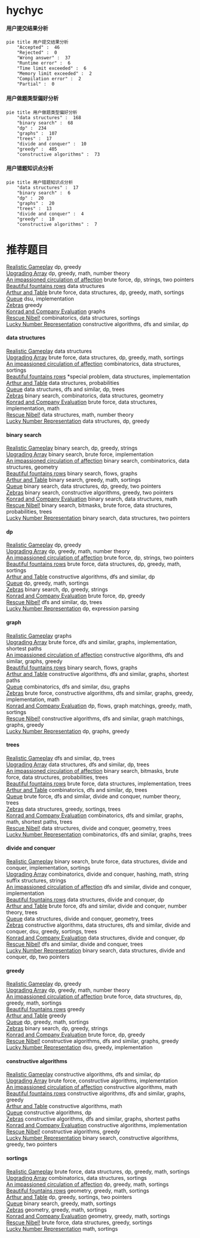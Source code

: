 # hychyc
<!-- tabs:start -->
#### **用户提交结果分析**

```mermaid
pie title 用户提交结果分析
    "Accepted" :  46
    "Rejected" :  0
    "Wrong answer" :  37
    "Runtime error" :  6
    "Time limit exceeded" :  6
    "Memory limit exceeded" :  2
    "Compilation error" :  2
    "Partial" :  0
```
#### **用户做题类型偏好分析**

```mermaid
pie title 用户做题类型偏好分析
    "data structures" :  168
    "binary search" :  68
    "dp" :  234
    "graphs" :  107
    "trees" :  17
    "divide and conquer" :  10
    "greedy" :  405
    "constructive algorithms" :  73
```
#### **用户错题知识点分析**

```mermaid
pie title 用户错题知识点分析
    "data structures" :  17
    "binary search" :  6
    "dp" :  20
    "graphs" :  20
    "trees" :  13
    "divide and conquer" :  4
    "greedy" :  10
    "constructive algorithms" :  7
```
<!-- tabs:end -->
# 推荐题目
[Realistic Gameplay](http://codeforces.com/problemset/problem/1430/F)		dp,
                        greedy		  
[Upgrading Array](http://codeforces.com/problemset/problem/402/D)		dp,
                        greedy,
                        math,
                        number theory		  
[An impassioned circulation of affection](http://codeforces.com/problemset/problem/814/C)		brute force,
                        dp,
                        strings,
                        two pointers		  
[Beautiful fountains rows](http://codeforces.com/problemset/problem/799/F)		data structures		  
[Arthur and Table](http://codeforces.com/problemset/problem/557/C)		brute force,
                        data structures,
                        dp,
                        greedy,
                        math,
                        sortings		  
[Queue](http://codeforces.com/problemset/problem/490/B)		dsu,
                        implementation		  
[Zebras](http://codeforces.com/problemset/problem/949/A)		greedy		  
[Konrad and Company Evaluation](http://codeforces.com/problemset/problem/1210/D)		graphs		  
[Rescue Nibel!](http://codeforces.com/problemset/problem/1420/D)		combinatorics,
                        data structures,
                        sortings		  
[Lucky Number Representation](http://codeforces.com/problemset/problem/354/E)		constructive algorithms,
                        dfs and similar,
                        dp		  
<!-- tabs:start -->
#### **data structures**
[Realistic Gameplay](http://codeforces.com/problemset/problem/799/F)		data structures		  
[Upgrading Array](http://codeforces.com/problemset/problem/557/C)		brute force,
                        data structures,
                        dp,
                        greedy,
                        math,
                        sortings		  
[An impassioned circulation of affection](http://codeforces.com/problemset/problem/1420/D)		combinatorics,
                        data structures,
                        sortings		  
[Beautiful fountains rows](http://codeforces.com/problemset/problem/523/D)		*special problem,
                        data structures,
                        implementation		  
[Arthur and Table](http://codeforces.com/problemset/problem/895/E)		data structures,
                        probabilities		  
[Queue](http://codeforces.com/problemset/problem/685/B)		data structures,
                        dfs and similar,
                        dp,
                        trees		  
[Zebras](http://codeforces.com/problemset/problem/815/D)		binary search,
                        combinatorics,
                        data structures,
                        geometry		  
[Konrad and Company Evaluation](http://codeforces.com/problemset/problem/702/B)		brute force,
                        data structures,
                        implementation,
                        math		  
[Rescue Nibel!](http://codeforces.com/problemset/problem/1422/F)		data structures,
                        math,
                        number theory		  
[Lucky Number Representation](http://codeforces.com/problemset/problem/1257/E)		data structures,
                        dp,
                        greedy		  
#### **binary search**
[Realistic Gameplay](http://codeforces.com/problemset/problem/1315/B)		binary search,
                        dp,
                        greedy,
                        strings		  
[Upgrading Array](http://codeforces.com/problemset/problem/911/B)		binary search,
                        brute force,
                        implementation		  
[An impassioned circulation of affection](http://codeforces.com/problemset/problem/815/D)		binary search,
                        combinatorics,
                        data structures,
                        geometry		  
[Beautiful fountains rows](http://codeforces.com/problemset/problem/653/D)		binary search,
                        flows,
                        graphs		  
[Arthur and Table](http://codeforces.com/problemset/problem/1201/C)		binary search,
                        greedy,
                        math,
                        sortings		  
[Queue](http://codeforces.com/problemset/problem/1492/C)		binary search,
                        data structures,
                        dp,
                        greedy,
                        two pointers		  
[Zebras](http://codeforces.com/problemset/problem/1463/D)		binary search,
                        constructive algorithms,
                        greedy,
                        two pointers		  
[Konrad and Company Evaluation](http://codeforces.com/problemset/problem/1490/G)		binary search,
                        data structures,
                        math		  
[Rescue Nibel!](http://codeforces.com/problemset/problem/1479/D)		binary search,
                        bitmasks,
                        brute force,
                        data structures,
                        probabilities,
                        trees		  
[Lucky Number Representation](http://codeforces.com/problemset/problem/1436/E)		binary search,
                        data structures,
                        two pointers		  
#### **dp**
[Realistic Gameplay](http://codeforces.com/problemset/problem/1430/F)		dp,
                        greedy		  
[Upgrading Array](http://codeforces.com/problemset/problem/402/D)		dp,
                        greedy,
                        math,
                        number theory		  
[An impassioned circulation of affection](http://codeforces.com/problemset/problem/814/C)		brute force,
                        dp,
                        strings,
                        two pointers		  
[Beautiful fountains rows](http://codeforces.com/problemset/problem/557/C)		brute force,
                        data structures,
                        dp,
                        greedy,
                        math,
                        sortings		  
[Arthur and Table](http://codeforces.com/problemset/problem/354/E)		constructive algorithms,
                        dfs and similar,
                        dp		  
[Queue](http://codeforces.com/problemset/problem/1253/C)		dp,
                        greedy,
                        math,
                        sortings		  
[Zebras](http://codeforces.com/problemset/problem/1315/B)		binary search,
                        dp,
                        greedy,
                        strings		  
[Konrad and Company Evaluation](http://codeforces.com/problemset/problem/662/E)		brute force,
                        dp,
                        greedy		  
[Rescue Nibel!](http://codeforces.com/problemset/problem/1092/F)		dfs and similar,
                        dp,
                        trees		  
[Lucky Number Representation](http://codeforces.com/problemset/problem/115/D)		dp,
                        expression parsing		  
#### **graph**
[Realistic Gameplay](http://codeforces.com/problemset/problem/1210/D)		graphs		  
[Upgrading Array](http://codeforces.com/problemset/problem/254/D)		brute force,
                        dfs and similar,
                        graphs,
                        implementation,
                        shortest paths		  
[An impassioned circulation of affection](http://codeforces.com/problemset/problem/1325/F)		constructive algorithms,
                        dfs and similar,
                        graphs,
                        greedy		  
[Beautiful fountains rows](http://codeforces.com/problemset/problem/653/D)		binary search,
                        flows,
                        graphs		  
[Arthur and Table](http://codeforces.com/problemset/problem/1450/E)		constructive algorithms,
                        dfs and similar,
                        graphs,
                        shortest paths		  
[Queue](https://codeforces.com/contest/1277/problem/E)		combinatorics,
                        dfs and similar,
                        dsu,
                        graphs		  
[Zebras](http://codeforces.com/problemset/problem/1487/C)		brute force,
                        constructive algorithms,
                        dfs and similar,
                        graphs,
                        greedy,
                        implementation,
                        math		  
[Konrad and Company Evaluation](http://codeforces.com/problemset/problem/1437/C)		dp,
                        flows,
                        graph matchings,
                        greedy,
                        math,
                        sortings		  
[Rescue Nibel!](http://codeforces.com/problemset/problem/1470/D)		constructive algorithms,
                        dfs and similar,
                        graph matchings,
                        graphs,
                        greedy		  
[Lucky Number Representation](http://codeforces.com/problemset/problem/1476/C)		dp,
                        graphs,
                        greedy		  
#### **trees**
[Realistic Gameplay](http://codeforces.com/problemset/problem/1092/F)		dfs and similar,
                        dp,
                        trees		  
[Upgrading Array](http://codeforces.com/problemset/problem/685/B)		data structures,
                        dfs and similar,
                        dp,
                        trees		  
[An impassioned circulation of affection](http://codeforces.com/problemset/problem/1479/D)		binary search,
                        bitmasks,
                        brute force,
                        data structures,
                        probabilities,
                        trees		  
[Beautiful fountains rows](http://codeforces.com/problemset/problem/1511/C)		brute force,
                        data structures,
                        implementation,
                        trees		  
[Arthur and Table](http://codeforces.com/problemset/problem/1499/F)		combinatorics,
                        dfs and similar,
                        dp,
                        trees		  
[Queue](http://codeforces.com/problemset/problem/1491/E)		brute force,
                        dfs and similar,
                        divide and conquer,
                        number theory,
                        trees		  
[Zebras](http://codeforces.com/problemset/problem/1466/D)		data structures,
                        greedy,
                        sortings,
                        trees		  
[Konrad and Company Evaluation](http://codeforces.com/problemset/problem/1495/D)		combinatorics,
                        dfs and similar,
                        graphs,
                        math,
                        shortest paths,
                        trees		  
[Rescue Nibel!](http://codeforces.com/problemset/problem/1303/G)		data structures,
                        divide and conquer,
                        geometry,
                        trees		  
[Lucky Number Representation](http://codeforces.com/problemset/problem/1454/E)		combinatorics,
                        dfs and similar,
                        graphs,
                        trees		  
#### **divide and conquer**
[Realistic Gameplay](http://codeforces.com/problemset/problem/1461/D)		binary search,
                        brute force,
                        data structures,
                        divide and conquer,
                        implementation,
                        sortings		  
[Upgrading Array](http://codeforces.com/problemset/problem/1466/G)		combinatorics,
                        divide and conquer,
                        hashing,
                        math,
                        string suffix structures,
                        strings		  
[An impassioned circulation of affection](http://codeforces.com/problemset/problem/1490/D)		dfs and similar,
                        divide and conquer,
                        implementation		  
[Beautiful fountains rows](https://codeforces.com/contest/1483/problem/C)		data structures,
                        divide and conquer,
                        dp		  
[Arthur and Table](http://codeforces.com/problemset/problem/1491/E)		brute force,
                        dfs and similar,
                        divide and conquer,
                        number theory,
                        trees		  
[Queue](http://codeforces.com/problemset/problem/1303/G)		data structures,
                        divide and conquer,
                        geometry,
                        trees		  
[Zebras](http://codeforces.com/problemset/problem/1494/D)		constructive algorithms,
                        data structures,
                        dfs and similar,
                        divide and conquer,
                        dsu,
                        greedy,
                        sortings,
                        trees		  
[Konrad and Company Evaluation](http://codeforces.com/problemset/problem/1482/E)		data structures,
                        divide and conquer,
                        dp		  
[Rescue Nibel!](http://codeforces.com/problemset/problem/566/C)		dfs and similar,
                        divide and conquer,
                        trees		  
[Lucky Number Representation](http://codeforces.com/problemset/problem/1428/F)		binary search,
                        data structures,
                        divide and conquer,
                        dp,
                        two pointers		  
#### **greedy**
[Realistic Gameplay](http://codeforces.com/problemset/problem/1430/F)		dp,
                        greedy		  
[Upgrading Array](http://codeforces.com/problemset/problem/402/D)		dp,
                        greedy,
                        math,
                        number theory		  
[An impassioned circulation of affection](http://codeforces.com/problemset/problem/557/C)		brute force,
                        data structures,
                        dp,
                        greedy,
                        math,
                        sortings		  
[Beautiful fountains rows](http://codeforces.com/problemset/problem/949/A)		greedy		  
[Arthur and Table](http://codeforces.com/problemset/problem/859/F)		greedy		  
[Queue](http://codeforces.com/problemset/problem/1253/C)		dp,
                        greedy,
                        math,
                        sortings		  
[Zebras](http://codeforces.com/problemset/problem/1315/B)		binary search,
                        dp,
                        greedy,
                        strings		  
[Konrad and Company Evaluation](http://codeforces.com/problemset/problem/662/E)		brute force,
                        dp,
                        greedy		  
[Rescue Nibel!](http://codeforces.com/problemset/problem/1325/F)		constructive algorithms,
                        dfs and similar,
                        graphs,
                        greedy		  
[Lucky Number Representation](http://codeforces.com/problemset/problem/959/B)		dsu,
                        greedy,
                        implementation		  
#### **constructive algorithms**
[Realistic Gameplay](http://codeforces.com/problemset/problem/354/E)		constructive algorithms,
                        dfs and similar,
                        dp		  
[Upgrading Array](https://codeforces.com/contest/668/problem/B)		brute force,
                        constructive algorithms,
                        implementation		  
[An impassioned circulation of affection](http://codeforces.com/problemset/problem/1196/B)		constructive algorithms,
                        math		  
[Beautiful fountains rows](http://codeforces.com/problemset/problem/1325/F)		constructive algorithms,
                        dfs and similar,
                        graphs,
                        greedy		  
[Arthur and Table](http://codeforces.com/problemset/problem/1375/A)		constructive algorithms,
                        math		  
[Queue](http://codeforces.com/problemset/problem/353/D)		constructive algorithms,
                        dp		  
[Zebras](http://codeforces.com/problemset/problem/1450/E)		constructive algorithms,
                        dfs and similar,
                        graphs,
                        shortest paths		  
[Konrad and Company Evaluation](http://codeforces.com/problemset/problem/1421/B)		constructive algorithms,
                        implementation		  
[Rescue Nibel!](http://codeforces.com/problemset/problem/1493/A)		constructive algorithms,
                        greedy		  
[Lucky Number Representation](http://codeforces.com/problemset/problem/1463/D)		binary search,
                        constructive algorithms,
                        greedy,
                        two pointers		  
#### **sortings**
[Realistic Gameplay](http://codeforces.com/problemset/problem/557/C)		brute force,
                        data structures,
                        dp,
                        greedy,
                        math,
                        sortings		  
[Upgrading Array](http://codeforces.com/problemset/problem/1420/D)		combinatorics,
                        data structures,
                        sortings		  
[An impassioned circulation of affection](http://codeforces.com/problemset/problem/1253/C)		dp,
                        greedy,
                        math,
                        sortings		  
[Beautiful fountains rows](https://codeforces.com/contest/1496/problem/C)		geometry,
                        greedy,
                        math,
                        sortings		  
[Arthur and Table](http://codeforces.com/problemset/problem/1394/A)		dp,
                        greedy,
                        sortings,
                        two pointers		  
[Queue](http://codeforces.com/problemset/problem/1201/C)		binary search,
                        greedy,
                        math,
                        sortings		  
[Zebras](https://codeforces.com/contest/1496/problem/C)		geometry,
                        greedy,
                        math,
                        sortings		  
[Konrad and Company Evaluation](http://codeforces.com/problemset/problem/1495/A)		geometry,
                        greedy,
                        math,
                        sortings		  
[Rescue Nibel!](http://codeforces.com/problemset/problem/1497/A)		brute force,
                        data structures,
                        greedy,
                        sortings		  
[Lucky Number Representation](http://codeforces.com/problemset/problem/1427/A)		math,
                        sortings		  
<!-- tabs:end -->
